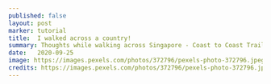 ```yaml
---
published: false
layout: post
marker: tutorial
title:  I walked across a country!
summary: Thoughts while walking across Singapore - Coast to Coast Trail
date:   2020-09-25
image: https://images.pexels.com/photos/372796/pexels-photo-372796.jpeg?auto=compress&cs=tinysrgb&dpr=2&h=750&w=1260
credits: https://images.pexels.com/photos/372796/pexels-photo-372796.jpeg
---
```


